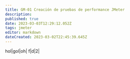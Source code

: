 ```yaml
---
title: GM-01 Creación de pruebas de performance JMeter
description: 
published: true
date: 2023-03-03T12:29:12.052Z
tags: jmeter
editor: markdown
dateCreated: 2023-03-02T22:45:39.645Z
---
```


hol|gol|oh|
f|d|2|